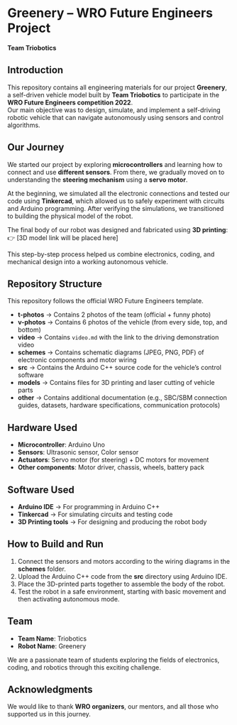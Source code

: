 # Greenery – WRO Future Engineers Project  
**Team Triobotics**

## Introduction  
This repository contains all engineering materials for our project **Greenery**, a self-driven vehicle model built by **Team Triobotics** to participate in the **WRO Future Engineers competition 2022**.  
Our main objective was to design, simulate, and implement a self-driving robotic vehicle that can navigate autonomously using sensors and control algorithms.

## Our Journey  
We started our project by exploring **microcontrollers** and learning how to connect and use **different sensors**. From there, we gradually moved on to understanding the **steering mechanism** using a **servo motor**.  

At the beginning, we simulated all the electronic connections and tested our code using **Tinkercad**, which allowed us to safely experiment with circuits and Arduino programming. After verifying the simulations, we transitioned to building the physical model of the robot.  

The final body of our robot was designed and fabricated using **3D printing**:  
👉 [3D model link will be placed here]  

This step-by-step process helped us combine electronics, coding, and mechanical design into a working autonomous vehicle.

## Repository Structure  
This repository follows the official WRO Future Engineers template.  

- **t-photos** → Contains 2 photos of the team (official + funny photo)  
- **v-photos** → Contains 6 photos of the vehicle (from every side, top, and bottom)  
- **video** → Contains `video.md` with the link to the driving demonstration video  
- **schemes** → Contains schematic diagrams (JPEG, PNG, PDF) of electronic components and motor wiring  
- **src** → Contains the Arduino C++ source code for the vehicle’s control software  
- **models** → Contains files for 3D printing and laser cutting of vehicle parts  
- **other** → Contains additional documentation (e.g., SBC/SBM connection guides, datasets, hardware specifications, communication protocols)

## Hardware Used  
- **Microcontroller**: Arduino Uno  
- **Sensors**: Ultrasonic sensor, Color sensor  
- **Actuators**: Servo motor (for steering) + DC motors for movement  
- **Other components**: Motor driver, chassis, wheels, battery pack  

## Software Used  
- **Arduino IDE** → For programming in Arduino C++  
- **Tinkercad** → For simulating circuits and testing code  
- **3D Printing tools** → For designing and producing the robot body  

## How to Build and Run  
1. Connect the sensors and motors according to the wiring diagrams in the **schemes** folder.  
2. Upload the Arduino C++ code from the **src** directory using Arduino IDE.  
3. Place the 3D-printed parts together to assemble the body of the robot.  
4. Test the robot in a safe environment, starting with basic movement and then activating autonomous mode.  

## Team  
- **Team Name**: Triobotics  
- **Robot Name**: Greenery  

We are a passionate team of students exploring the fields of electronics, coding, and robotics through this exciting challenge.  

## Acknowledgments  
We would like to thank **WRO organizers**, our mentors, and all those who supported us in this journey.  
